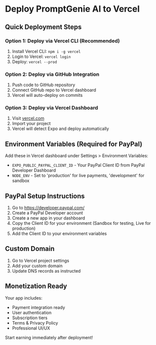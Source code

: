 # Deploy PromptGenie AI to Vercel

## Quick Deployment Steps

### Option 1: Deploy via Vercel CLI (Recommended)
1. Install Vercel CLI: `npm i -g vercel`
2. Login to Vercel: `vercel login`
3. Deploy: `vercel --prod`

### Option 2: Deploy via GitHub Integration
1. Push code to GitHub repository
2. Connect GitHub repo to Vercel dashboard
3. Vercel will auto-deploy on commits

### Option 3: Deploy via Vercel Dashboard
1. Visit [vercel.com](https://vercel.com)
2. Import your project
3. Vercel will detect Expo and deploy automatically

## Environment Variables (Required for PayPal)
Add these in Vercel dashboard under Settings > Environment Variables:
- `EXPO_PUBLIC_PAYPAL_CLIENT_ID` - Your PayPal Client ID from PayPal Developer Dashboard
- `NODE_ENV` - Set to 'production' for live payments, 'development' for sandbox

## PayPal Setup Instructions
1. Go to https://developer.paypal.com/
2. Create a PayPal Developer account
3. Create a new app in your dashboard
4. Copy the Client ID for your environment (Sandbox for testing, Live for production)
5. Add the Client ID to your environment variables
## Custom Domain
1. Go to Vercel project settings
2. Add your custom domain
3. Update DNS records as instructed

## Monetization Ready
Your app includes:
- Payment integration ready
- User authentication
- Subscription tiers
- Terms & Privacy Policy
- Professional UI/UX

Start earning immediately after deployment!
